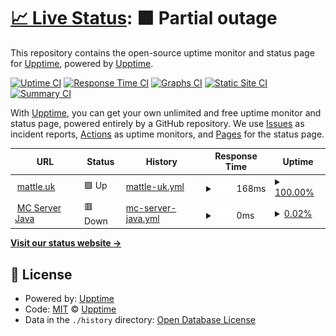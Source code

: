 # [📈 Live Status](https://status.mattle.uk): <!--live status--> **🟧 Partial outage**

This repository contains the open-source uptime monitor and status page for [Upptime](https://upptime.js.org), powered by [Upptime](https://github.com/upptime/upptime).

[![Uptime CI](https://github.com/upptime/upptime/workflows/Uptime%20CI/badge.svg)](https://github.com/upptime/upptime/actions?query=workflow%3A%22Uptime+CI%22)
[![Response Time CI](https://github.com/upptime/upptime/workflows/Response%20Time%20CI/badge.svg)](https://github.com/upptime/upptime/actions?query=workflow%3A%22Response+Time+CI%22)
[![Graphs CI](https://github.com/upptime/upptime/workflows/Graphs%20CI/badge.svg)](https://github.com/upptime/upptime/actions?query=workflow%3A%22Graphs+CI%22)
[![Static Site CI](https://github.com/upptime/upptime/workflows/Static%20Site%20CI/badge.svg)](https://github.com/upptime/upptime/actions?query=workflow%3A%22Static+Site+CI%22)
[![Summary CI](https://github.com/upptime/upptime/workflows/Summary%20CI/badge.svg)](https://github.com/upptime/upptime/actions?query=workflow%3A%22Summary+CI%22)

With [Upptime](https://upptime.js.org), you can get your own unlimited and free uptime monitor and status page, powered entirely by a GitHub repository. We use [Issues](https://github.com/upptime/upptime/issues) as incident reports, [Actions](https://github.com/upptime/upptime/actions) as uptime monitors, and [Pages](https://status.mattle.uk) for the status page.

<!--start: status pages-->
<!-- This summary is generated by Upptime (https://github.com/upptime/upptime) -->
<!-- Do not edit this manually, your changes will be overwritten -->
<!-- prettier-ignore -->
| URL | Status | History | Response Time | Uptime |
| --- | ------ | ------- | ------------- | ------ |
| <img alt="" src="https://favicons.githubusercontent.com/mattle.uk" height="13"> [mattle.uk](https://mattle.uk) | 🟩 Up | [mattle-uk.yml](https://github.com/lukemattle/status_page/commits/HEAD/history/mattle-uk.yml) | <details><summary><img alt="Response time graph" src="./graphs/mattle-uk/response-time-week.png" height="20"> 168ms</summary><br><a href="https://status.mattle.uk/history/mattle-uk"><img alt="Response time 168" src="https://img.shields.io/endpoint?url=https%3A%2F%2Fraw.githubusercontent.com%2Flukemattle%2Fstatus_page%2FHEAD%2Fapi%2Fmattle-uk%2Fresponse-time.json"></a><br><a href="https://status.mattle.uk/history/mattle-uk"><img alt="24-hour response time 205" src="https://img.shields.io/endpoint?url=https%3A%2F%2Fraw.githubusercontent.com%2Flukemattle%2Fstatus_page%2FHEAD%2Fapi%2Fmattle-uk%2Fresponse-time-day.json"></a><br><a href="https://status.mattle.uk/history/mattle-uk"><img alt="7-day response time 168" src="https://img.shields.io/endpoint?url=https%3A%2F%2Fraw.githubusercontent.com%2Flukemattle%2Fstatus_page%2FHEAD%2Fapi%2Fmattle-uk%2Fresponse-time-week.json"></a><br><a href="https://status.mattle.uk/history/mattle-uk"><img alt="30-day response time 168" src="https://img.shields.io/endpoint?url=https%3A%2F%2Fraw.githubusercontent.com%2Flukemattle%2Fstatus_page%2FHEAD%2Fapi%2Fmattle-uk%2Fresponse-time-month.json"></a><br><a href="https://status.mattle.uk/history/mattle-uk"><img alt="1-year response time 168" src="https://img.shields.io/endpoint?url=https%3A%2F%2Fraw.githubusercontent.com%2Flukemattle%2Fstatus_page%2FHEAD%2Fapi%2Fmattle-uk%2Fresponse-time-year.json"></a></details> | <details><summary><a href="https://status.mattle.uk/history/mattle-uk">100.00%</a></summary><a href="https://status.mattle.uk/history/mattle-uk"><img alt="All-time uptime 100.00%" src="https://img.shields.io/endpoint?url=https%3A%2F%2Fraw.githubusercontent.com%2Flukemattle%2Fstatus_page%2FHEAD%2Fapi%2Fmattle-uk%2Fuptime.json"></a><br><a href="https://status.mattle.uk/history/mattle-uk"><img alt="24-hour uptime 100.00%" src="https://img.shields.io/endpoint?url=https%3A%2F%2Fraw.githubusercontent.com%2Flukemattle%2Fstatus_page%2FHEAD%2Fapi%2Fmattle-uk%2Fuptime-day.json"></a><br><a href="https://status.mattle.uk/history/mattle-uk"><img alt="7-day uptime 100.00%" src="https://img.shields.io/endpoint?url=https%3A%2F%2Fraw.githubusercontent.com%2Flukemattle%2Fstatus_page%2FHEAD%2Fapi%2Fmattle-uk%2Fuptime-week.json"></a><br><a href="https://status.mattle.uk/history/mattle-uk"><img alt="30-day uptime 100.00%" src="https://img.shields.io/endpoint?url=https%3A%2F%2Fraw.githubusercontent.com%2Flukemattle%2Fstatus_page%2FHEAD%2Fapi%2Fmattle-uk%2Fuptime-month.json"></a><br><a href="https://status.mattle.uk/history/mattle-uk"><img alt="1-year uptime 100.00%" src="https://img.shields.io/endpoint?url=https%3A%2F%2Fraw.githubusercontent.com%2Flukemattle%2Fstatus_page%2FHEAD%2Fapi%2Fmattle-uk%2Fuptime-year.json"></a></details>
| <img alt="" src="https://favicons.githubusercontent.com/null" height="13"> [MC Server Java](140.238.84.71) | 🟥 Down | [mc-server-java.yml](https://github.com/lukemattle/status_page/commits/HEAD/history/mc-server-java.yml) | <details><summary><img alt="Response time graph" src="./graphs/mc-server-java/response-time-week.png" height="20"> 0ms</summary><br><a href="https://status.mattle.uk/history/mc-server-java"><img alt="Response time 0" src="https://img.shields.io/endpoint?url=https%3A%2F%2Fraw.githubusercontent.com%2Flukemattle%2Fstatus_page%2FHEAD%2Fapi%2Fmc-server-java%2Fresponse-time.json"></a><br><a href="https://status.mattle.uk/history/mc-server-java"><img alt="24-hour response time 0" src="https://img.shields.io/endpoint?url=https%3A%2F%2Fraw.githubusercontent.com%2Flukemattle%2Fstatus_page%2FHEAD%2Fapi%2Fmc-server-java%2Fresponse-time-day.json"></a><br><a href="https://status.mattle.uk/history/mc-server-java"><img alt="7-day response time 0" src="https://img.shields.io/endpoint?url=https%3A%2F%2Fraw.githubusercontent.com%2Flukemattle%2Fstatus_page%2FHEAD%2Fapi%2Fmc-server-java%2Fresponse-time-week.json"></a><br><a href="https://status.mattle.uk/history/mc-server-java"><img alt="30-day response time 0" src="https://img.shields.io/endpoint?url=https%3A%2F%2Fraw.githubusercontent.com%2Flukemattle%2Fstatus_page%2FHEAD%2Fapi%2Fmc-server-java%2Fresponse-time-month.json"></a><br><a href="https://status.mattle.uk/history/mc-server-java"><img alt="1-year response time 0" src="https://img.shields.io/endpoint?url=https%3A%2F%2Fraw.githubusercontent.com%2Flukemattle%2Fstatus_page%2FHEAD%2Fapi%2Fmc-server-java%2Fresponse-time-year.json"></a></details> | <details><summary><a href="https://status.mattle.uk/history/mc-server-java">0.02%</a></summary><a href="https://status.mattle.uk/history/mc-server-java"><img alt="All-time uptime 0.02%" src="https://img.shields.io/endpoint?url=https%3A%2F%2Fraw.githubusercontent.com%2Flukemattle%2Fstatus_page%2FHEAD%2Fapi%2Fmc-server-java%2Fuptime.json"></a><br><a href="https://status.mattle.uk/history/mc-server-java"><img alt="24-hour uptime 0.00%" src="https://img.shields.io/endpoint?url=https%3A%2F%2Fraw.githubusercontent.com%2Flukemattle%2Fstatus_page%2FHEAD%2Fapi%2Fmc-server-java%2Fuptime-day.json"></a><br><a href="https://status.mattle.uk/history/mc-server-java"><img alt="7-day uptime 0.02%" src="https://img.shields.io/endpoint?url=https%3A%2F%2Fraw.githubusercontent.com%2Flukemattle%2Fstatus_page%2FHEAD%2Fapi%2Fmc-server-java%2Fuptime-week.json"></a><br><a href="https://status.mattle.uk/history/mc-server-java"><img alt="30-day uptime 0.02%" src="https://img.shields.io/endpoint?url=https%3A%2F%2Fraw.githubusercontent.com%2Flukemattle%2Fstatus_page%2FHEAD%2Fapi%2Fmc-server-java%2Fuptime-month.json"></a><br><a href="https://status.mattle.uk/history/mc-server-java"><img alt="1-year uptime 0.02%" src="https://img.shields.io/endpoint?url=https%3A%2F%2Fraw.githubusercontent.com%2Flukemattle%2Fstatus_page%2FHEAD%2Fapi%2Fmc-server-java%2Fuptime-year.json"></a></details>

<!--end: status pages-->

[**Visit our status website →**](https://status.mattle.uk)

## 📄 License

- Powered by: [Upptime](https://github.com/upptime/upptime)
- Code: [MIT](./LICENSE) © [Upptime](https://upptime.js.org)
- Data in the `./history` directory: [Open Database License](https://opendatacommons.org/licenses/odbl/1-0/)

